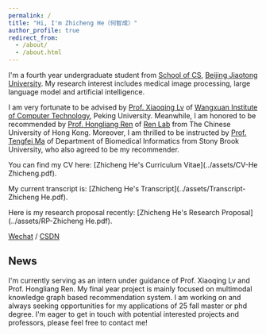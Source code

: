 ```yaml
---
permalink: /
title: "Hi, I'm Zhicheng He（何智成）"
author_profile: true
redirect_from: 
  - /about/
  - /about.html
---
```


I'm a fourth year undergraduate student from [School of CS](https://cs.bjtu.edu.cn/), [Beijing Jiaotong University](https://www.bjtu.edu.cn/). My research interest includes medical image processing, large language model and artificial intelligence.

I am very fortunate to be advised by [Prof. Xiaoqing Lv](https://ieeexplore.ieee.org/author/37599114400) of [Wangxuan Institute of Computer Technology](https://www.icst.pku.edu.cn/), Peking University. Meanwhile, I am honored to be recommended by [Prof. Hongliang Ren](https://www.ee.cuhk.edu.hk/en-gb/people/academic-staff/professors/prof-ren-hongliang) of [Ren Lab](http://www.labren.org/mm/) from The Chinese University of Hong Kong. Moreover, I am  thrilled to be instructed by [Prof. Tengfei Ma](https://ai.stonybrook.edu/people/faculty/TengfeiMa) of Department of Biomedical Informatics from Stony Brook University, who also agreed to be my recommender.

You can find my CV here: [Zhicheng He's Curriculum Vitae](../assets/CV-He Zhicheng.pdf).

My current transcript is: [Zhicheng He's Transcript](../assets/Transcript-Zhicheng He.pdf).

Here is my research proposal recently: [Zhicheng He's Research Proposal](../assets/RP-Zhicheng He.pdf).

[Wechat](../images/wechat_qr.png) / [CSDN](https://blog.csdn.net/m0_72020568?spm=1000.2115.3001.5343)

News
------
I'm currently serving as an intern under guidance of Prof. Xiaoqing Lv and Prof. Hongliang Ren. My final year project is mainly focused on multimodal knowledge graph based recommendation system. I am working on and always seeking opportunities for my applications of 25 fall master or phd degree. I'm eager to get in touch with potential interested projects and professors, please feel free to contact me!
